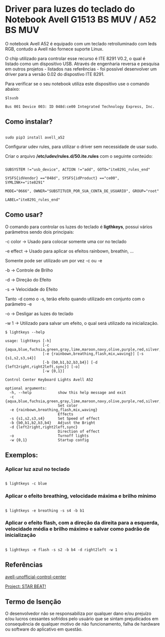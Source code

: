 # Driver para luzes do teclado do Notebook Avell G1513 BS MUV / A52 BS MUV

O notebook Avell A52 é equipado com um teclado retroiluminado com leds RGB, contudo a Avell não fornece suporte Linux.

O chip utilizado para controlar esse recurso é ITE 8291 V0.2, o qual é listado como um dispositivo USB. Através de engenharia reversa e pesquisa em outros projetos - listados nas referências - foi possível desenvolver um driver para a versão 0.02 do dispostivo ITE 8291.

Para verificar se o seu notebook utiliza este dispositivo use o comando abaixo:

```console
$lsusb

Bus 001 Device 003: ID 048d:ce00 Integrated Technology Express, Inc.

```


## Como instalar?

```console

sudo pip3 install avell_a52

```
Configurar udev rules, para utilizar o driver sem necessidade de usar sudo.

Criar o arquivo  **/etc/udev/rules.d/50.ite.rules** com o seguinte conteúdo:

```

SUBSYSTEM !="usb_device", ACTION !="add", GOTO="ite8291_rules_end"
  
SYSFS{idVendor} =="048d", SYSFS{idProduct} =="ce00", SYMLINK+="ite8291"

MODE="0666", OWNER="SUBSTITUIR_POR_SUA_CONTA_DE_USUARIO", GROUP="root"

LABEL="ite8291_rules_end"

```

## Como usar?

O comando para controlar os luzes do teclado é **ligthkeys**, possui vários parâmetros sendo dois principais:

-c color -> Usado para colocar somente uma cor no teclado

-e effect -> Usado para aplicar os efeitos rainbown, breathin, ...

Somente pode ser utilizado um por vez -c ou -e 

-b -> Controle de Brilho

-d -> Direção do Efeito

-s -> Velocidade do Efeito

Tanto -d como o -s, terão efeito quando utilizado em conjunto com o parâmetro -e

-o -> Desligar as luzes do teclado

-w 1 -> Utilizado para salvar um efeito, o qual será utilizado na inicialização.

```console
$ lightkeys --help

usage: lightkeys [-h]
                 [-c {aqua,blue,fuchsia,green,gray,lime,maroon,navy,olive,purple,red,silver,teal,white,yellow,orange}]
                 [-e {rainbown,breathing,flash,mix,waving}] [-s {s1,s2,s3,s4}]
                 [-b {b0,b1,b2,b3,b4}] [-d {left2right,right2left,sync}] [-o]
                 [-w {0,1}]

Control Center Keyboard Lights Avell A52

optional arguments:
  -h, --help            show this help message and exit
  -c {aqua,blue,fuchsia,green,gray,lime,maroon,navy,olive,purple,red,silver,teal,white,yellow,orange}
                        Set color
  -e {rainbown,breathing,flash,mix,waving}
                        Effects
  -s {s1,s2,s3,s4}      Set Speed of effect
  -b {b0,b1,b2,b3,b4}   Adjust the Bright
  -d {left2right,right2left,sync}
                        Direction of effect
  -o                    Turnoff lights
  -w {0,1}              Startup config
```

## Exemplos:

### Aplicar luz azul no teclado

```console

$ lightkeys -c blue

```

### Aplicar o efeito breathing, velocidade máxima e brilho mínimo

```console

$ lightkeys -e breathing -s s4 -b b1

```


### Aplicar o efeito flash, com a direção da direita para a esquerda, velocidade média e brilho máximo e salvar como padrão de inicialização

```console

$ lightkeys -e flash -s s2 -b b4 -d right2left -w 1

```

## Referências

[avell-unofficial-control-center](https://github.com/rodgomesc/avell-unofficial-control-center)

[Project: STAR BEAT!](https://github.com/kirainmoe/project-starbeat)

## Termo de Isenção

O desenvolvedor não se responsabiliza por qualquer dano e/ou prejuízo e/ou lucros cessantes sofridos pelo usuário que se sintam prejudicados em consequência de qualquer motivo de não funcionamento, falha de hardware ou software do aplicativo em questão. 
